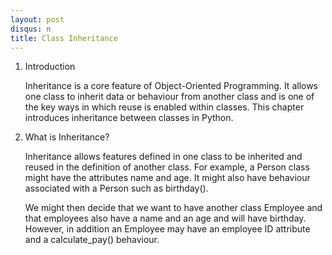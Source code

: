 ```yaml
---
layout: post
disqus: n
title: Class Inheritance
---
```


1. Introduction

   Inheritance is a core feature of Object-Oriented Programming. It allows one class to inherit data or behaviour from another class and is one of the key ways in which reuse is enabled within classes. This chapter introduces inheritance between classes in Python.

2. What is Inheritance?

   Inheritance allows features defined in one class to be inherited and reused in the definition of another class. For example, a Person class might have the attributes name and age. It might also have behaviour associated with a Person such as birthday().

   We might then decide that we want to have another class Employee
   and that employees also have a name and an age and will have birthday. However, in addition an Employee may have an employee
   ID attribute and a calculate_pay() behaviour.

